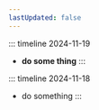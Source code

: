 ```yaml
---
lastUpdated: false
---
```


::: timeline 2024-11-19

- **do some thing**
  :::

::: timeline 2024-11-18

- do something
  :::
